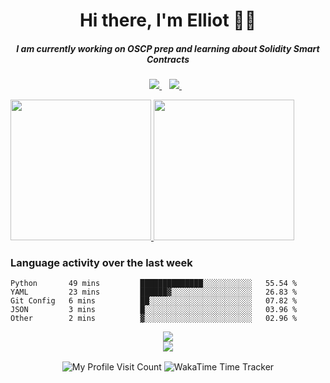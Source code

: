 <h1 align='center'>
   Hi there, I'm Elliot 👨‍💻
</h1>

<h5 align='center'>
  I am currently working on OSCP prep and learning about Solidity Smart Contracts
</h5>

<p align='center'>
  <a href="https://www.linkedin.com/in/emason101/">
    <img src="https://img.shields.io/badge/LinkedIn-0077B5?style=for-the-badge&logo=linkedin&logoColor=white" />
  </a>&nbsp;&nbsp;
  <a href="https://masoncomputers.com">
     <img src="https://img.shields.io/static/v1?label=&message=Mason Computers&color=blue&style=for-the-badge" />
  </a>&nbsp;&nbsp;
</p>

<!-- Row of dynamic badges -->


<!-- Quick Bio -->


<p align="center">
<!--  TODO write an elevator pitch here  -->
</p>



<!--   <a href="https://github.com/anuraghazra/github-readme-stats">
    <img align='center' src="https://github-readme-stats.vercel.app/api/top-langs/?username=


&layout=compact&theme=react" />
  </a> -->


<a href="https://github.com/anuraghazra/github-readme-stats">
 <img height="225px" src="https://github-readme-stats.vercel.app/api?username=CyberAstronaut101&show_icons=true&theme=react&hide_rank=true">
 <img height="225px" src="https://github-readme-stats.vercel.app/api/top-langs?username=CyberAstronaut101&layout=compact&theme=react">
</a>

<h3>Language activity over the last week</h3>
<!--START_SECTION:waka-->

```text
Python       49 mins         ██████████████░░░░░░░░░░░   55.54 %
YAML         23 mins         ██████▓░░░░░░░░░░░░░░░░░░   26.83 %
Git Config   6 mins          ██░░░░░░░░░░░░░░░░░░░░░░░   07.82 %
JSON         3 mins          █░░░░░░░░░░░░░░░░░░░░░░░░   03.96 %
Other        2 mins          ▓░░░░░░░░░░░░░░░░░░░░░░░░   02.96 %
```

<!--END_SECTION:waka-->
   
<div align='center'>
   <a>
      <img align="center" src="https://www.hackthebox.eu/badge/image/427509" />
   </a>
</div>

<div align='center'>
   <a href="https://wigle.net">
      <img border="0" src="https://wigle.net/bi/rAj6YRy6shHUNqNoon+_pw.png">
   </a> 
</div>




<!-- 
  Useful sources for building a github profile README
  https://github.com/alexandresanlim/Badges4-README.md-Profile
  https://github.com/anuraghazra/github-readme-stats
-->
<p align='center'>
  <img align="center" src="https://komarev.com/ghpvc/?username=CyberAstronaut101" alt="My Profile Visit Count" />
  <img align="center" src="https://wakatime.com/badge/user/cbbd31ff-6576-4de5-a4db-8bee77ea2eb4.svg" alt="WakaTime Time Tracker" />
</p>
